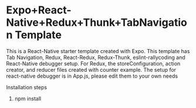 # Expo+React-Native+Redux+Thunk+TabNavigation Template
This is a React-Native starter template created with Expo.
This template has Tab Navigation, Redux, React-Redux, Redux-Thunk, eslint-rallycoding and React-Native debugger setup.
For Redux, the storeConfiguration, action creator, and reducer files created with counter example.
The setup for react-native debugger is in App.js, please edit them to your own needs

Installation steps
<ol>
  <li>npm install</li>
</ol>

